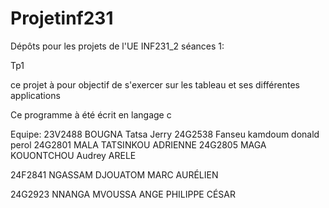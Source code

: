 # Projetinf231
Dépôts pour les projets de l'UE INF231_2 
séances 1:

Tp1

ce projet à pour objectif de s'exercer sur les tableau et ses différentes applications 

Ce programme à été écrit en langage c

Equipe:
23V2488 BOUGNA Tatsa Jerry
24G2538 Fanseu kamdoum donald perol 
24G2801 MALA TATSINKOU ADRIENNE 
24G2805 MAGA KOUONTCHOU Audrey ARELE

24F2841 NGASSAM DJOUATOM MARC AURÉLIEN

24G2923 NNANGA MVOUSSA ANGE PHILIPPE CÉSAR 